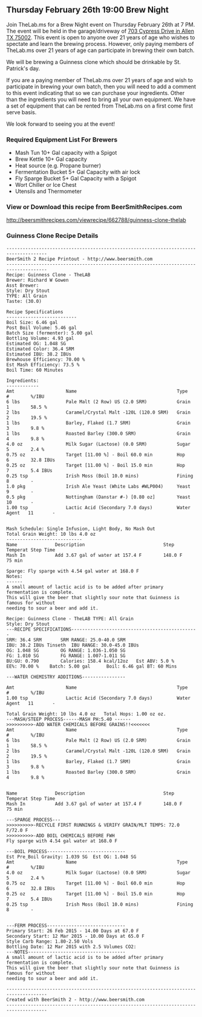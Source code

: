 Thursday February 26th 19:00 Brew Night
---------------------------------------

Join TheLab.ms for a Brew Night event on Thursday February 26th at 7 PM.
The event will be held in the garage/driveway of [703 Cypress Drive in
Allen TX 75002](https://goo.gl/maps/l7MTr). This event is open to anyone
over 21 years of age who wishes to spectate and learn the brewing
process. However, only paying members of TheLab.ms over 21 years of age
can participate in brewing their own batch.

We will be brewing a Guinness clone which should be drinkable by St.
Patrick's day.

If you are a paying member of TheLab.ms over 21 years of age and wish to
participate in brewing your own batch, then you will need to add a
comment to this event indicating that so we can purchase your
ingredients. Other than the ingredients you will need to bring all your
own equipment. We have a set of equipment that can be rented from
TheLab.ms on a first come first serve basis.

We look forward to seeing you at the event!

### Required Equipment List For Brewers

-   Mash Tun 10+ Gal capacity with a Spigot
-   Brew Kettle 10+ Gal capacity
-   Heat source (e.g. Propane burner)
-   Fermentation Bucket 5+ Gal Capacity with air lock
-   Fly Sparge Bucket 5+ Gal Capacity with a Spigot
-   Wort Chiller or Ice Chest
-   Utensils and Thermometer

### View or Download this recipe from BeerSmithRecipes.com

[<http://beersmithrecipes.com/viewrecipe/662788/guinness-clone-thelab>](http://beersmithrecipes.com/viewrecipe/662788/guinness-clone-thelab)

### Guinness Clone Recipe Details

    -------------------------------------------------------------------------------------
    BeerSmith 2 Recipe Printout - http://www.beersmith.com
    -------------------------------------------------------------------------------------
    Recipe: Guinness Clone - TheLAB
    Brewer: Richard W Gowen
    Asst Brewer: 
    Style: Dry Stout
    TYPE: All Grain
    Taste: (30.0) 

    Recipe Specifications
    --------------------------
    Boil Size: 6.46 gal
    Post Boil Volume: 5.46 gal
    Batch Size (fermenter): 5.00 gal   
    Bottling Volume: 4.93 gal
    Estimated OG: 1.048 SG
    Estimated Color: 36.4 SRM
    Estimated IBU: 38.2 IBUs
    Brewhouse Efficiency: 70.00 %
    Est Mash Efficiency: 73.5 %
    Boil Time: 60 Minutes

    Ingredients:
    ------------
    Amt                   Name                                     Type          #        %/IBU         
    6 lbs                 Pale Malt (2 Row) US (2.0 SRM)           Grain         1        58.5 %        
    2 lbs                 Caramel/Crystal Malt -120L (120.0 SRM)   Grain         2        19.5 %        
    1 lbs                 Barley, Flaked (1.7 SRM)                 Grain         3        9.8 %         
    1 lbs                 Roasted Barley (300.0 SRM)               Grain         4        9.8 %         
    4.0 oz                Milk Sugar (Lactose) (0.0 SRM)           Sugar         5        2.4 %         
    0.75 oz               Target [11.00 %] - Boil 60.0 min         Hop           6        32.8 IBUs     
    0.25 oz               Target [11.00 %] - Boil 15.0 min         Hop           7        5.4 IBUs      
    0.25 tsp              Irish Moss (Boil 10.0 mins)              Fining        8        -             
    1.0 pkg               Irish Ale Yeast (White Labs #WLP004)     Yeast         9        -             
    0.5 pkg               Nottingham (Danstar #-) [0.80 oz]        Yeast         10       -             
    1.00 tsp              Lactic Acid (Secondary 7.0 days)         Water Agent   11       -             


    Mash Schedule: Single Infusion, Light Body, No Mash Out
    Total Grain Weight: 10 lbs 4.0 oz
    ----------------------------
    Name              Description                             Step Temperat Step Time     
    Mash In           Add 3.67 gal of water at 157.4 F        148.0 F       75 min        

    Sparge: Fly sparge with 4.54 gal water at 168.0 F
    Notes:
    ------
    A small amount of lactic acid is to be added after primary fermentation is complete.  
    This will give the beer that slightly sour note that Guinness is famous for without 
    needing to sour a beer and add it.

    Recipe: Guinness Clone - TheLAB TYPE: All Grain
    Style: Dry Stout
    ---RECIPE SPECIFICATIONS-----------------------------------------------
    SRM: 36.4 SRM       SRM RANGE: 25.0-40.0 SRM
    IBU: 38.2 IBUs Tinseth  IBU RANGE: 30.0-45.0 IBUs
    OG: 1.048 SG        OG RANGE: 1.036-1.050 SG
    FG: 1.010 SG        FG RANGE: 1.007-1.011 SG
    BU:GU: 0.790        Calories: 158.4 kcal/12oz   Est ABV: 5.0 %      
    EE%: 70.00 %    Batch: 5.00 gal      Boil: 6.46 gal BT: 60 Mins

    ---WATER CHEMISTRY ADDITIONS----------------

    Amt                   Name                                     Type          #        %/IBU         
    1.00 tsp              Lactic Acid (Secondary 7.0 days)         Water Agent   11       -             

    Total Grain Weight: 10 lbs 4.0 oz   Total Hops: 1.00 oz oz.
    ---MASH/STEEP PROCESS------MASH PH:5.40 ------
    >>>>>>>>>>-ADD WATER CHEMICALS BEFORE GRAINS!!<<<<<<<
    Amt                   Name                                     Type          #        %/IBU         
    6 lbs                 Pale Malt (2 Row) US (2.0 SRM)           Grain         1        58.5 %        
    2 lbs                 Caramel/Crystal Malt -120L (120.0 SRM)   Grain         2        19.5 %        
    1 lbs                 Barley, Flaked (1.7 SRM)                 Grain         3        9.8 %         
    1 lbs                 Roasted Barley (300.0 SRM)               Grain         4        9.8 %         


    Name              Description                             Step Temperat Step Time     
    Mash In           Add 3.67 gal of water at 157.4 F        148.0 F       75 min        

    ---SPARGE PROCESS---
    >>>>>>>>>>-RECYCLE FIRST RUNNINGS & VERIFY GRAIN/MLT TEMPS: 72.0 F/72.0 F
    >>>>>>>>>>-ADD BOIL CHEMICALS BEFORE FWH
    Fly sparge with 4.54 gal water at 168.0 F

    ---BOIL PROCESS-----------------------------
    Est Pre_Boil Gravity: 1.039 SG  Est OG: 1.048 SG
    Amt                   Name                                     Type          #        %/IBU         
    4.0 oz                Milk Sugar (Lactose) (0.0 SRM)           Sugar         5        2.4 %         
    0.75 oz               Target [11.00 %] - Boil 60.0 min         Hop           6        32.8 IBUs     
    0.25 oz               Target [11.00 %] - Boil 15.0 min         Hop           7        5.4 IBUs      
    0.25 tsp              Irish Moss (Boil 10.0 mins)              Fining        8        -             


    ---FERM PROCESS-----------------------------
    Primary Start: 26 Feb 2015 - 14.00 Days at 67.0 F
    Secondary Start: 12 Mar 2015 - 10.00 Days at 65.0 F
    Style Carb Range: 1.80-2.50 Vols
    Bottling Date: 12 Mar 2015 with 2.5 Volumes CO2: 
    ---NOTES------------------------------------
    A small amount of lactic acid is to be added after primary fermentation is complete.  
    This will give the beer that slightly sour note that Guinness is famous for without 
    needing to sour a beer and add it.

    -------------------------------------------------------------------------------------
    Created with BeerSmith 2 - http://www.beersmith.com
    -------------------------------------------------------------------------------------
